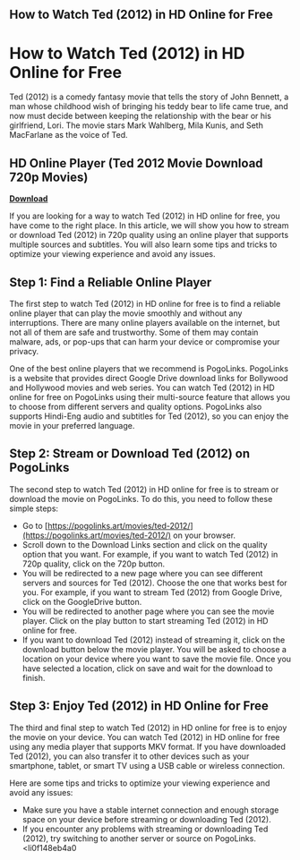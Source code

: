 ## How to Watch Ted (2012) in HD Online for Free

  
# How to Watch Ted (2012) in HD Online for Free
 
Ted (2012) is a comedy fantasy movie that tells the story of John Bennett, a man whose childhood wish of bringing his teddy bear to life came true, and now must decide between keeping the relationship with the bear or his girlfriend, Lori. The movie stars Mark Wahlberg, Mila Kunis, and Seth MacFarlane as the voice of Ted.
 
## HD Online Player (Ted 2012 Movie Download 720p Movies)


[**Download**](https://vercupalo.blogspot.com/?d=2tM6rI)

 
If you are looking for a way to watch Ted (2012) in HD online for free, you have come to the right place. In this article, we will show you how to stream or download Ted (2012) in 720p quality using an online player that supports multiple sources and subtitles. You will also learn some tips and tricks to optimize your viewing experience and avoid any issues.
 
## Step 1: Find a Reliable Online Player
 
The first step to watch Ted (2012) in HD online for free is to find a reliable online player that can play the movie smoothly and without any interruptions. There are many online players available on the internet, but not all of them are safe and trustworthy. Some of them may contain malware, ads, or pop-ups that can harm your device or compromise your privacy.
 
One of the best online players that we recommend is PogoLinks. PogoLinks is a website that provides direct Google Drive download links for Bollywood and Hollywood movies and web series. You can watch Ted (2012) in HD online for free on PogoLinks using their multi-source feature that allows you to choose from different servers and quality options. PogoLinks also supports Hindi-Eng audio and subtitles for Ted (2012), so you can enjoy the movie in your preferred language.
 
## Step 2: Stream or Download Ted (2012) on PogoLinks
 
The second step to watch Ted (2012) in HD online for free is to stream or download the movie on PogoLinks. To do this, you need to follow these simple steps:
 
- Go to [https://pogolinks.art/movies/ted-2012/](https://pogolinks.art/movies/ted-2012/) on your browser.
- Scroll down to the Download Links section and click on the quality option that you want. For example, if you want to watch Ted (2012) in 720p quality, click on the 720p button.
- You will be redirected to a new page where you can see different servers and sources for Ted (2012). Choose the one that works best for you. For example, if you want to stream Ted (2012) from Google Drive, click on the GoogleDrive button.
- You will be redirected to another page where you can see the movie player. Click on the play button to start streaming Ted (2012) in HD online for free.
- If you want to download Ted (2012) instead of streaming it, click on the download button below the movie player. You will be asked to choose a location on your device where you want to save the movie file. Once you have selected a location, click on save and wait for the download to finish.

## Step 3: Enjoy Ted (2012) in HD Online for Free
 
The third and final step to watch Ted (2012) in HD online for free is to enjoy the movie on your device. You can watch Ted (2012) in HD online for free using any media player that supports MKV format. If you have downloaded Ted (2012), you can also transfer it to other devices such as your smartphone, tablet, or smart TV using a USB cable or wireless connection.
 
Here are some tips and tricks to optimize your viewing experience and avoid any issues:

- Make sure you have a stable internet connection and enough storage space on your device before streaming or downloading Ted (2012).
- If you encounter any problems with streaming or downloading Ted (2012), try switching to another server or source on PogoLinks.
<li0f148eb4a0
